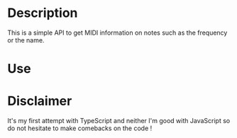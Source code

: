 # Description

This is a simple API to get MIDI information on notes such as the frequency or the name.

# Use

# Disclaimer

It's my first attempt with TypeScript and neither I'm good with JavaScript so 
do not hesitate to make comebacks on the code !